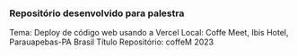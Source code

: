 ### Repositório desenvolvido para palestra 
Tema: Deploy de código web usando a Vercel 
Local: Coffe Meet, Ibis Hotel, Parauapebas-PA Brasil 
Título Repositório: coffeM 2023
